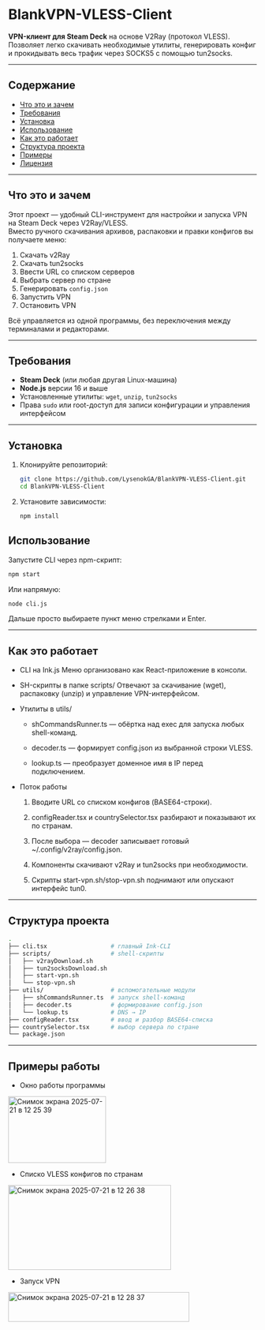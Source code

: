 # BlankVPN-VLESS-Client

**VPN-клиент для Steam Deck** на основе V2Ray (протокол VLESS). Позволяет легко скачивать необходимые утилиты, генерировать конфиг и прокидывать весь трафик через SOCKS5 с помощью tun2socks.

---

## Содержание

- [Что это и зачем](#что-это-и-зачем)  
- [Требования](#требования)  
- [Установка](#установка)  
- [Использование](#использование)  
- [Как это работает](#как-это-работает)  
- [Структура проекта](#структура-проекта)  
- [Примеры](#примеры)  
- [Лицензия](#лицензия)  

---

## Что это и зачем

Этот проект — удобный CLI-инструмент для настройки и запуска VPN на Steam Deck через V2Ray/VLESS.  
Вместо ручного скачивания архивов, распаковки и правки конфигов вы получаете меню:

1. Скачать v2Ray  
2. Скачать tun2socks  
3. Ввести URL со списком серверов  
4. Выбрать сервер по стране  
5. Генерировать `config.json`  
6. Запустить VPN  
7. Остановить VPN  

Всё управляется из одной программы, без переключения между терминалами и редакторами.

---

## Требования

- **Steam Deck** (или любая другая Linux-машина)  
- **Node.js** версии 16 и выше  
- Установленные утилиты: `wget`, `unzip`, `tun2socks`  
- Права `sudo` или root-доступ для записи конфигурации и управления интерфейсом  

---

## Установка

1. Клонируйте репозиторий:
   ```bash
   git clone https://github.com/LysenokGA/BlankVPN-VLESS-Client.git
   cd BlankVPN-VLESS-Client
   ```
2. Установите зависимости:
   ```bash
   npm install
   ```
## Использование

Запустите CLI через npm-скрипт:
```bash
npm start
```
Или напрямую:
```bash
node cli.js
```
Дальше просто выбираете пункт меню стрелками и Enter.

---

## Как это работает
- CLI на Ink.js
Меню организовано как React-приложение в консоли.

- SH-скрипты в папке scripts/
Отвечают за скачивание (wget), распаковку (unzip) и управление VPN-интерфейсом.

- Утилиты в utils/

	- shCommandsRunner.ts — обёртка над exec для запуска любых shell-команд.

	- decoder.ts — формирует config.json из выбранной строки VLESS.

	- lookup.ts — преобразует доменное имя в IP перед подключением.

- Поток работы

	1. Вводите URL со списком конфигов (BASE64-строки).

	2. configReader.tsx и countrySelector.tsx разбирают и показывают их по странам.

	3. После выбора — decoder записывает готовый ~/.config/v2ray/config.json.

	4. Компоненты скачивают v2Ray и tun2socks при необходимости.

  	5. Скрипты start-vpn.sh/stop-vpn.sh поднимают или опускают интерфейс tun0.

---

## Структура проекта

```bash
.
├── cli.tsx                  # главный Ink-CLI
├── scripts/                 # shell-скрипты
│   ├── v2rayDownload.sh
│   ├── tun2socksDownload.sh
│   ├── start-vpn.sh
│   └── stop-vpn.sh
├── utils/                   # вспомогательные модули
│   ├── shCommandsRunner.ts  # запуск shell-команд
│   ├── decoder.ts           # формирование config.json
│   └── lookup.ts            # DNS → IP
├── configReader.tsx         # ввод и разбор BASE64-списка
├── countrySelector.tsx      # выбор сервера по стране
└── package.json
```

---

## Примеры работы
	
 - Окно работы программы
  
<img width="198" height="135" alt="Снимок экрана 2025-07-21 в 12 25 39" src="https://github.com/user-attachments/assets/c64cc48d-9b18-4dee-b474-e9707534683c" />
 
 - Списко VLESS конфигов по странам
   
<img width="330" height="172" alt="Снимок экрана 2025-07-21 в 12 26 38" src="https://github.com/user-attachments/assets/f860f59e-d2f6-4b76-afcc-3fb6e438ab62" />

 - Запуск VPN

<img width="367" height="60" alt="Снимок экрана 2025-07-21 в 12 28 37" src="https://github.com/user-attachments/assets/0c9b72b3-c0b3-45f7-96a1-941d6c6ec5f3" />

